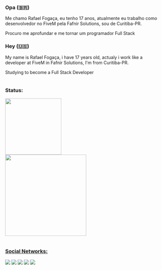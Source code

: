 ### Opa (🇧🇷) 

Me chamo Rafael Fogaça, eu tenho 17 anos, atualmente eu trabalho como desenvolvedor no FiveM pela Fafnir Solutions, sou de Curitiba-PR.
    
Procuro me aprofundar e me tornar um programador Full Stack

### Hey (🇺🇸)

My name is Rafael Fogaça, i have 17 years old, actualy i work like a developer at FiveM in Fafnir Solutions, I'm from Curitiba-PR.
    
Studying to become a Full Stack Developer

#
### Status:

 <div>
  <a href="https://github.com/rafitz">
  <img height="180em" src="https://github-readme-stats.vercel.app/api?username=rafitz&show_icons=true&theme=dark&include_all_commits=true&count_private=true"/> <br>
  <img height="260em" src="https://github-readme-stats.vercel.app/api/top-langs/?username=rafitz&&langs_count=7&theme=dark"/>
</div>

#
### Social Networks:

<div> 
  <a href="https://www.youtube.com/channel/UCuJIkFSCjubtU_5X_oPaKbw" target="_blank"><img src="https://img.shields.io/badge/YouTube-FF0000?style=for-the-badge&logo=youtube&logoColor=white" target="_blank"></a>
  <a href="https://instagram.com/rafitz_ofc" target="_blank"><img src="https://img.shields.io/badge/-Instagram-%23E4405F?style=for-the-badge&logo=instagram&logoColor=white" target="_blank"></a>
 	<a href="https://www.twitch.tv/rafitzz_" target="_blank"><img src="https://img.shields.io/badge/Twitch-9146FF?style=for-the-badge&logo=twitch&logoColor=white" target="_blank"></a>
 <a href="https://discord.gg/rafitzcm" target="_blank"><img src="https://img.shields.io/badge/Discord-7289DA?style=for-the-badge&logo=discord&logoColor=white" target="_blank"></a> 
  <a href = "mailto:rafaelfocaca@gmail.com"><img src="https://img.shields.io/badge/-Gmail-%23333?style=for-the-badge&logo=gmail&logoColor=white" target="_blank"></a>
</div>
